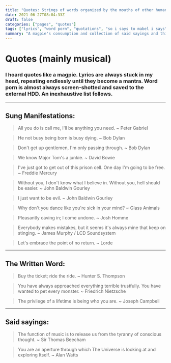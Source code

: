 ```yaml
---
title: "Quotes: Strings of words organized by the mouths of other human beings."
date: 2021-06-27T08:04:33Z
draft: false
categories: ["pages", "quotes"]
tags: ["lyrics", "word porn", "quotations", "so i says to mabel i says"]
summary: "A magpie's consumption and collection of said sayings and things left in the public record."
---
```


# Quotes (mainly musical)

### I hoard quotes like a magpie. Lyrics are always stuck in my head, repeating endlessly until they become a mantra. Word porn is almost always screen-shotted and saved to the external HDD.  An inexhaustive list follows.

---

## Sung Manifestations:

> All you do is call me, I'll be anything you need. ~ Peter Gabriel

> He not busy being born is busy dying. ~ Bob Dylan

> Don't get up gentlemen, I'm only passing through. ~ Bob Dylan

> We know Major Tom's a junkie. ~ David Bowie

> I've just got to get out of this prison cell. One day I'm going to be free. ~ Freddie Mercury

> Without you, I don't know what I believe in. Without you, hell should be easier. ~ John Baldwin Gourley

> I just want to be evil. ~ John Baldwin Gourley

> Why don't you dance like you're sick in your mind? ~ Glass Animals

> Pleasantly caving in;  I come undone. ~ Josh Homme

> Everybody makes mistakes, but it seems it's always mine that keep on stinging. ~ James Murphy / LCD Soundsystem 

> Let's embrace the point of no return. ~ Lorde

---

## The Written Word:

> Buy the ticket; ride the ride. ~ Hunter S. Thompson  

> You have always approached everything terrible trustfully. You have wanted to pet every monster. ~ Friedrich Nietzsche  

> The privilege of a lifetime is being who you are. ~ Joseph Campbell

---

## Said sayings:

> The function of music is to release us from the tyranny of conscious thought. ~ Sir Thomas Beecham

> You are an aperture through which The Universe is looking at and exploring Itself. ~ Alan Watts
